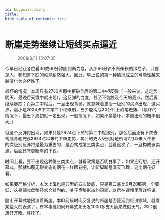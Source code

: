 ```yaml
---
id: buypointcoming 
title: ''
hide_table_of_contents: true
---
```


# 断崖走势继续让短线买点逼近

> 2008/8/11 15:07:35

<div style={{color: '#006600', fontWeight: '500', fontSize: '18px'}}>

今早已经让各位看30或60分钟图判断力度，从那60分钟不断伸长的绿柱子，只要是人，都知道下跌的动能依然强大，因此，早上说的第一种情况成立的可能性越来越演化为必然性了。

 

最坏的情况，本周只有2700点那中枢破位后的第二中枢反弹（一般来说，这走势明天、最晚后天盘中就出现），这反弹的力度，甚至不能触及今天的高点，然后再继续暴跌；而第二中枢后，一旦出现背驰，就意味着更高一级别的买点出现，这买点，最小是2924点下来第二中枢级别，至少能构成30分钟上的笔走势。（最坏的情况下，最迟下周初就一定出现，一般情况下，如果不是最坏，本周出现的概率很大。）

 

但这个反弹的出现，如果只是2924点下来的第二中枢级别，那么后面还有下跌去构成背驰完成2924点以来的下跌走势，其后的更大级别就是所谓7月以来大中枢的次级别反弹将是最为重要的，是否构成第三类卖点，就看这次了，一旦构成该卖点，后面还有更断崖的下跌。

 

时间上看，要不出现这种第三类卖点，就看政策是否明白事了，如果还幻想，还开幕式，那就如那无聊变态的烟花一样眼花吧，让断脚断腿漫天飞舞，这比烟花好看。

 

如果要严格分析，本次上海也是典型的四次破底，只是第二底比6月20那第一个要低，这是弱式盘整经常会碰到的。关于盘整形态的问题，以后在课程里再详细说。

 

股市开幕式地预演着断崖，本ID前段时间反复说的断崖是否蔓延到经济领域，就看某些人的表演了，有本事就如同开幕式那天发1000多支火箭来做假天气，本ID很想开开眼，拜托了。

</div>